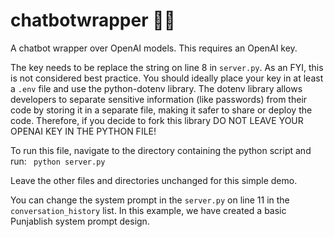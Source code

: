 # chatbotwrapper 🤖🍬
A chatbot wrapper over OpenAI models. This requires an OpenAI key. 

The key needs to be replace the string on line 8 in ```server.py```. As an FYI, this is not considered best practice. You should ideally place your key in at least a ```.env``` file and use the python-dotenv library. The dotenv library allows developers to separate sensitive information (like passwords) from their code by storing it in a separate file, making it safer to share or deploy the code. Therefore, if you decide to fork this library DO NOT LEAVE YOUR OPENAI KEY IN THE PYTHON FILE!


To run this file, navigate to the directory containing the python script and run:
``` python server.py```

Leave the other files and directories unchanged for this simple demo. 

You can change the system prompt in the ```server.py``` on line 11 in the ```conversation_history``` list. In this example, we have created a basic Punjablish system prompt design. 

